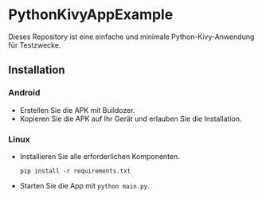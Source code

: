 # PythonKivyAppExample

Dieses Repository ist eine einfache und minimale Python-Kivy-Anwendung für Testzwecke.


## Installation

### Android
- Erstellen Sie die APK mit Buildozer.
- Kopieren Sie die APK auf Ihr Gerät und erlauben Sie die Installation.


### Linux
- Installieren Sie alle erforderlichen Komponenten.
  ```
  pip install -r requirements.txt
  ```
- Starten Sie die App mit `python main.py`.
